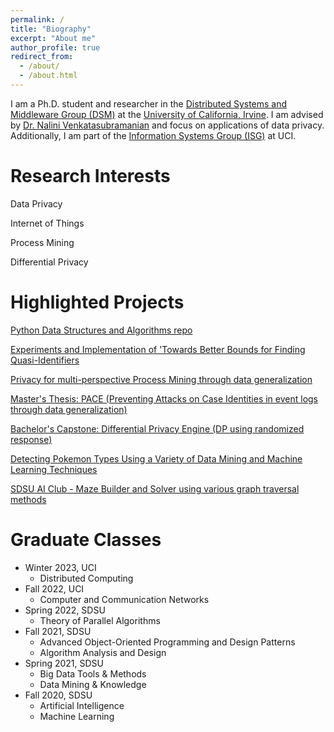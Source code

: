 ```yaml
---
permalink: /
title: "Biography"
excerpt: "About me"
author_profile: true
redirect_from: 
  - /about/
  - /about.html
---
```


I am a Ph.D. student and researcher in the [Distributed Systems and Middleware Group (DSM)](https://pages.github.com) at the [University of California, Irvine](https://uci.edu). I am advised by [Dr. Nalini Venkatasubramanian](https://nalini.ics.uci.edu/) and focus on applications of data privacy. Additionally, I am part of the [Information Systems Group (ISG)](https://isg.ics.uci.edu/) at UCI.


Research Interests
======
Data Privacy

Internet of Things

Process Mining

Differential Privacy

Highlighted Projects
======
[Python Data Structures and Algorithms repo](https://github.com/Ryanhilde/DS_and_Algs)

[Experiments and Implementation of 'Towards Better Bounds for Finding Quasi-Identifiers](https://github.com/Ryanhilde/min_set_cover/tree/main)

[Privacy for multi-perspective Process Mining through data generalization](https://github.com/Ryanhilde/PMDG_Framework)

[Master's Thesis: PACE (Preventing Attacks on Case Identities in event logs through data generalization)](https://github.com/Ryanhilde/PACE_Framework)

[Bachelor's Capstone: Differential Privacy Engine (DP using randomized response)](https://github.com/Ryanhilde/WGU-C964-Capstone)

[Detecting Pokemon Types Using a Variety of Data Mining and Machine Learning Techniques](https://github.com/Ryanhilde/sdsu_data_mining_project)

[SDSU AI Club - Maze Builder and Solver using various graph traversal methods](https://github.com/Ryanhilde/AI_Club_Maze_Builder)

Graduate Classes
======
* Winter 2023, UCI
  * Distributed Computing
* Fall 2022, UCI 
  * Computer and Communication Networks
* Spring 2022, SDSU
  * Theory of Parallel Algorithms
* Fall 2021, SDSU
  * Advanced Object-Oriented Programming and Design Patterns
  * Algorithm Analysis and Design
* Spring 2021, SDSU
  * Big Data Tools & Methods
  * Data Mining & Knowledge
* Fall 2020, SDSU
  * Artificial Intelligence
  * Machine Learning
